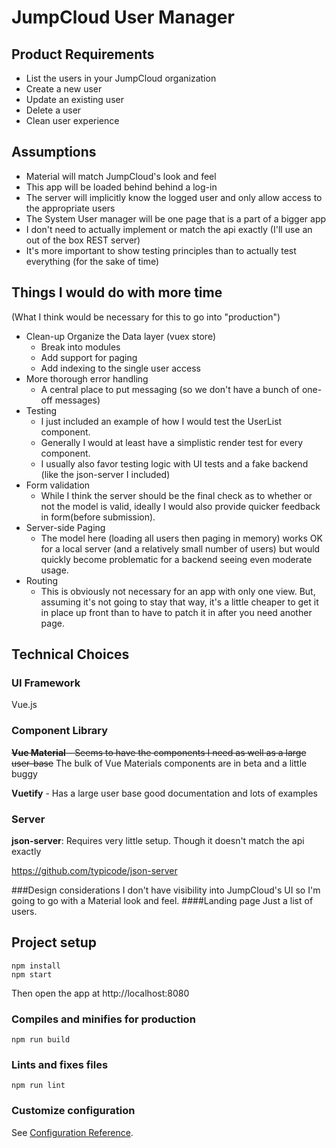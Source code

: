 # JumpCloud User Manager

## Product Requirements
* List the users in your JumpCloud organization
* Create a new user
* Update an existing user
* Delete a user
* Clean user experience

## Assumptions
* Material will match JumpCloud's look and feel
* This app will be loaded behind behind a log-in
* The server will implicitly know the logged user and only allow access to the appropriate users
* The System User manager will be one page that is a part of a bigger app
* I don't need to actually implement or match the api exactly (I'll use an out of the box REST server)
* It's more important to show testing principles than to actually test everything (for the sake of time)

## Things I would do with more time
(What I think would be necessary for this to go into "production")
* Clean-up Organize the Data layer (vuex store)
  * Break into modules
  * Add support for paging
  * Add indexing to the single user access
* More thorough error handling
  * A central place to put messaging (so we don't have a bunch of one-off messages)
* Testing
  * I just included an example of how I would test the UserList component.
  * Generally I would at least have a simplistic render test for every component.
  * I usually also favor testing logic with UI tests and a fake backend (like the json-server I included)
* Form validation
  * While I think the server should be the final check as to whether or not the model is valid, ideally I would also provide quicker feedback in form(before submission).
* Server-side Paging
  * The model here (loading all users then paging in memory) works OK for a local server (and a relatively small number of users) but would quickly become problematic for a backend seeing even moderate usage.
* Routing
  * This is obviously not necessary for an app with only one view. But, assuming it's not going to stay that way, it's a little cheaper to get it in place up front than to have to patch it in after you need another page.

## Technical Choices
### UI Framework
Vue.js

### Component Library
~~__Vue Material__ - Seems to have the components I need as well as a large user-base~~
The bulk of Vue Materials components are in beta and a little buggy

__Vuetify__ - Has a large user base good documentation and lots of examples

### Server
__json-server__: Requires very little setup. Though it doesn't match the api exactly

https://github.com/typicode/json-server

###Design considerations
I don't have visibility into JumpCloud's UI so I'm going to go with a Material look and feel.
####Landing page
Just a list of users.

## Project setup
```
npm install
npm start
```
Then open the app at http://localhost:8080

### Compiles and minifies for production
```
npm run build
```

### Lints and fixes files
```
npm run lint
```

### Customize configuration
See [Configuration Reference](https://cli.vuejs.org/config/).
